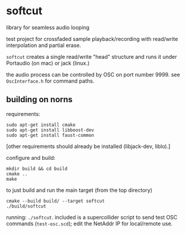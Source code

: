 # softcut
library for seamless audio looping

test project for crossfaded sample playback/recording with read/write interpolation and partial erase.

`softcut` creates a single read/write "head" structure and runs it under Portaudio (on mac) or jack (linux.) 

the audio process can be controlled by OSC on port number 9999. see `OscInterface.h` for command paths.

## building on norns

requirements:
```
sudo apt-get install cmake 
sudo apt-get install libboost-dev
sudo apt-get install faust-common
```

[other requirements should already be installed (libjack-dev, liblo).]

configure and build:
```
mkdir build && cd build
cmake ..
make
```

to just build and run the main target (from the top directory)
```
cmake --build build/ --target softcut
./build/softcut
```

running: `./softcut`. included is a supercollider script to send test OSC commands (`test-osc.scd`); edit the NetAddr IP for local/remote use.
